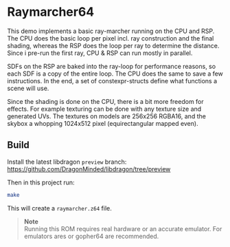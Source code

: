 # Raymarcher64

This demo implements a basic ray-marcher running on the CPU and RSP.
The CPU does the basic loop per pixel incl. ray construction and the final shading,
whereas the RSP does the loop per ray to determine the distance.
Since i pre-run the first ray, CPU & RSP can run mostly in parallel.

SDFs on the RSP are baked into the ray-loop for performance reasons, so each SDF is a copy of the entire loop.
The CPU does the same to save a few instructions.
In the end, a set of constexpr-structs define what functions a scene will use.

Since the shading is done on the CPU, there is a bit more freedom for effects.
For example texturing can be done with any texture size and generated UVs.
The textures on models are 256x256 RGBA16, and the skybox a whopping 1024x512 pixel (equirectangular mapped even).

## Build

Install the latest libdragon `preview` branch:
<https://github.com/DragonMinded/libdragon/tree/preview>

Then in this project run:
```sh
make
```

This will create a `raymarcher.z64` file.

> **Note**<br>
> Running this ROM requires real hardware or an accurate emulator.
> For emulators ares or gopher64 are recommended.
